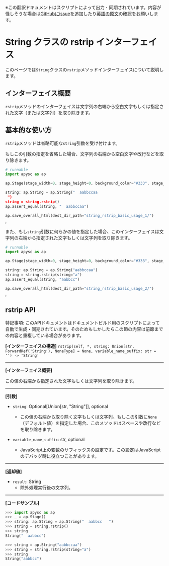 <span class="inconspicuous-txt">※この翻訳ドキュメントはスクリプトによって出力・同期されています。内容が怪しそうな場合は<a href="https://github.com/simon-ritchie/apysc/issues" target="_blank">GitHubにissue</a>を追加したり[英語の原文](https://simon-ritchie.github.io/apysc/en/string_rstrip.html)の確認をお願いします。</span>

# String クラスの rstrip インターフェイス

このページでは`String`クラスの`rstrip`メソッドインターフェイスについて説明します。

## インターフェイス概要

`rstrip`メソッドのインターフェイスは文字列の右端から空白文字もしくは指定された文字（または文字列）を取り除きます。

## 基本的な使い方

`rstrip`メソッドは省略可能な`string`引数を受け付けます。

もしこの引数の指定を省略した場合、文字列の右端から空白文字や改行などを取り除きます。

```py
# runnable
import apysc as ap

ap.Stage(stage_width=0, stage_height=0, background_color="#333", stage_elem_id="stage")

string: ap.String = ap.String("  aabbccaa  
 ")
string = string.rstrip()
ap.assert_equal(string, "  aabbccaa")

ap.save_overall_html(dest_dir_path="string_rstrip_basic_usage_1/")
```

<iframe src="static/string_rstrip_basic_usage_1/index.html" width="0" height="0"></iframe>

また、もし`string`引数に何らかの値を指定した場合、このインターフェイスは文字列の右端から指定された文字もしくは文字列を取り除きます。

```py
# runnable
import apysc as ap

ap.Stage(stage_width=0, stage_height=0, background_color="#333", stage_elem_id="stage")

string: ap.String = ap.String("aabbccaa")
string = string.rstrip(string="a")
ap.assert_equal(string, "aabbcc")

ap.save_overall_html(dest_dir_path="string_rstrip_basic_usage_2/")
```

<iframe src="static/string_rstrip_basic_usage_2/index.html" width="0" height="0"></iframe>

## rstrip API

<span class="inconspicuous-txt">特記事項: このAPIドキュメントはドキュメントビルド用のスクリプトによって自動で生成・同期されています。そのためもしかしたらこの節の内容は前節までの内容と重複している場合があります。</span>

**[インターフェイスの構造]** `rstrip(self, *, string: Union[str, ForwardRef('String'), NoneType] = None, variable_name_suffix: str = '') -> 'String'`<hr>

**[インターフェイス概要]**

この値の右端から指定された文字もしくは文字列を取り除きます。<hr>

**[引数]**

- `string`: Optional[Union[str, "String"]], optional
  - この値の右端から取り除く文字もしくは文字列。もしこの引数に`None`（デフォルト値）を指定した場合、このメソッドはスペースや改行などを取り除きます。

- `variable_name_suffix`: str, optional
  - JavaScript上の変数のサフィックスの設定です。この設定はJavaScriptのデバッグ時に役立つことがあります。

<hr>

**[返却値]**

- `result`: String
  - 除外処理実行後の文字列。

<hr>

**[コードサンプル]**

```py
>>> import apysc as ap
>>> _ = ap.Stage()
>>> string: ap.String = ap.String("  aabbcc   ")
>>> string = string.rstrip()
>>> string
String("  aabbcc")

>>> string = ap.String("aabbccaa")
>>> string = string.rstrip(string="a")
>>> string
String("aabbcc")
```